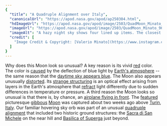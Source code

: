 ```yaml
---
{
  "title": "A Quadruple Alignment over Italy",
  "canonicalUrl": "https://apod.nasa.gov/apod/ap250304.html",
  "hdImageUrl": "https://apod.nasa.gov/apod/image/2503/QuadMoon_Minato_960.jpg",
  "imageUrl": "https://apod.nasa.gov/apod/image/2503/QuadMoon_Minato_960.jpg",
  "imageAlt": "A hazy night sky shows four lined up items. The closest two are lit-up buildings on hills. Looming large in the background, in alignment, is a gibbous Moon, distorted and reddened by the Earth's atmosphere. Across the Moon's face is a streak that is an airplane. Please see the explanation for more detailed information.",
  "credit": [
    "Image Credit & Copyright: [Valerio Minato](https://www.instagram.com/valeriominato/)"
  ]
}
---
```


Why does this Moon look so unusual? A key reason is its vivid [red](https://preview.colorkit.co/color/FF0000.png) color. The color is [caused](https://www.metoffice.gov.uk/weather/learn-about/weather/optical-effects/why-is-the-sunset-red) by the deflection of blue light by [Earth's atmosphere](https://science.nasa.gov/earth/earth-atmosphere/earths-atmosphere-a-multi-layered-cake/) -- the same reason that the [daytime sky appears blue](https://spaceplace.nasa.gov/blue-sky/en/). The Moon also appears unusually [distorted](https://apod.nasa.gov/apod/ap231009.html). Its [strange structuring](https://apod.nasa.gov/apod/ap170120.html) is an optical effect arising from layers in the Earth's atmosphere that [refract](https://en.wikipedia.org/wiki/Atmospheric_refraction) light differently due to sudden differences in temperature or pressure. A third reason the Moon looks so unusual is that there is, by chance, an [airplane flying in front](https://apod.nasa.gov/apod/ap190212.html). The [featured](https://www.instagram.com/reel/DGS3o0JtoBA/) picturesque [gibbous](https://apod.nasa.gov/apod/ap231112.html) [Moon](https://science.nasa.gov/moon/moon-phases/) was captured about two weeks ago above [Turin](https://youtu.be/5KIl4bpaDBM), [Italy](https://en.wikipedia.org/wiki/Italy). Our familiar hovering sky orb was part of an unusual [quadruple alignment](https://i.pinimg.com/474x/c1/df/9e/c1df9e537650977b9474b103f380094b.jpg) that included two historic ground structures: the [Sacra di San Michele](https://en.wikipedia.org/wiki/Sacra_di_San_Michele) on the near hill and [Basilica of Superga](https://apod.nasa.gov/apod/ap231225.html) just beyond.
